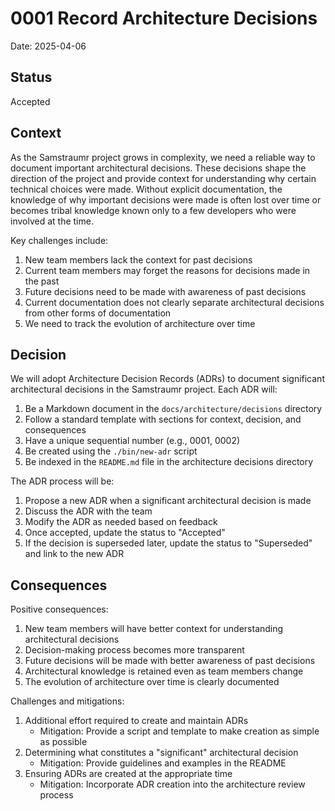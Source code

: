 # 0001 Record Architecture Decisions

Date: 2025-04-06

## Status

Accepted

## Context

As the Samstraumr project grows in complexity, we need a reliable way to document important architectural decisions. These decisions shape the direction of the project and provide context for understanding why certain technical choices were made. Without explicit documentation, the knowledge of why important decisions were made is often lost over time or becomes tribal knowledge known only to a few developers who were involved at the time.

Key challenges include:
1. New team members lack the context for past decisions
2. Current team members may forget the reasons for decisions made in the past
3. Future decisions need to be made with awareness of past decisions
4. Current documentation does not clearly separate architectural decisions from other forms of documentation
5. We need to track the evolution of architecture over time

## Decision

We will adopt Architecture Decision Records (ADRs) to document significant architectural decisions in the Samstraumr project. Each ADR will:

1. Be a Markdown document in the `docs/architecture/decisions` directory
2. Follow a standard template with sections for context, decision, and consequences
3. Have a unique sequential number (e.g., 0001, 0002)
4. Be created using the `./bin/new-adr` script
5. Be indexed in the `README.md` file in the architecture decisions directory

The ADR process will be:
1. Propose a new ADR when a significant architectural decision is made
2. Discuss the ADR with the team
3. Modify the ADR as needed based on feedback
4. Once accepted, update the status to "Accepted"
5. If the decision is superseded later, update the status to "Superseded" and link to the new ADR

## Consequences

Positive consequences:
1. New team members will have better context for understanding architectural decisions
2. Decision-making process becomes more transparent
3. Future decisions will be made with better awareness of past decisions
4. Architectural knowledge is retained even as team members change
5. The evolution of architecture over time is clearly documented

Challenges and mitigations:
1. Additional effort required to create and maintain ADRs
   - Mitigation: Provide a script and template to make creation as simple as possible
2. Determining what constitutes a "significant" architectural decision
   - Mitigation: Provide guidelines and examples in the README
3. Ensuring ADRs are created at the appropriate time
   - Mitigation: Incorporate ADR creation into the architecture review process
